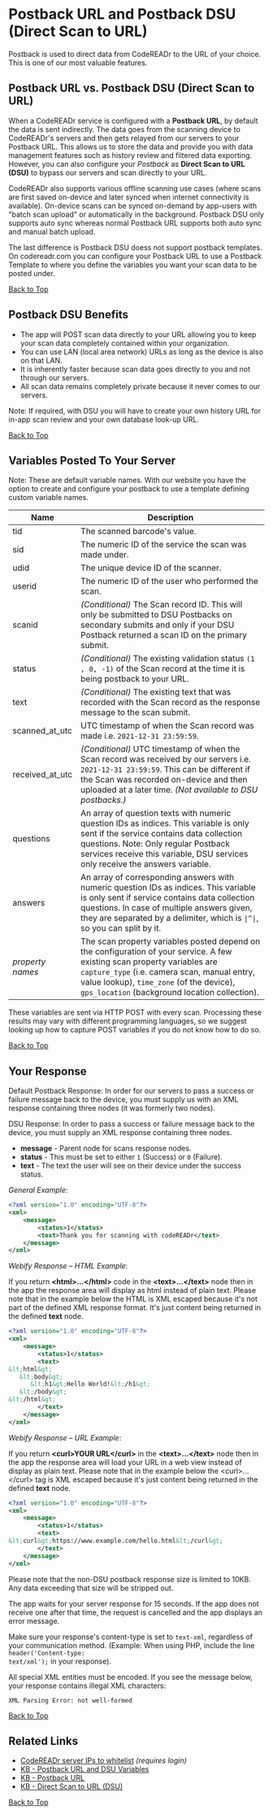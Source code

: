 <a name="head"></a><h1>Postback URL and Postback DSU (Direct Scan to URL)</h1>

Postback is used to direct data from CodeREADr to the URL of your choice. This is one of our most valuable features.

<a name="default-direct"></a><h2>Postback URL vs. Postback DSU (Direct Scan to URL)</h2>

When a CodeREADr service is configured with a <b>Postback URL</b>, by default the data is sent indirectly. The data goes from the scanning device to CodeREADr's servers and then gets relayed from our servers to your Postback URL. This allows us to store the data and provide you with data management features such as history review and filtered data exporting. However, you can also configure your <i>Postback</i> as <b>Direct Scan to URL (DSU)</b> to bypass our servers and scan directly to your URL.

CodeREADr also supports various offline scanning use cases (where scans are first saved on-device and later synced when internet connectivity is available). On-device scans can be synced on-demand by app-users with "batch scan upload" or automatically in the background. Postback DSU only supports auto sync whereas normal Postback URL supports both auto sync and manual batch upload.

The last difference is Postback DSU doess not support postback templates. On codereadr.com you can configure your Postback URL to use a Postback Template to where you define the variables you want your scan data to be posted under.

[Back to Top](#head)

<a name="benefits"></a><h2>Postback DSU Benefits</h2>

* The app will POST scan data directly to your URL allowing you to keep your scan data completely contained within your organization.
* You can use LAN (local area network) URLs as long as the device is also on that LAN.
* It is inherently faster because scan data goes directly to you and not through our servers.
* All scan data remains completely private because it never comes to our servers.

Note: If required, with DSU you will have to create your own history URL for in-app scan review and your own database look-up URL.

[Back to Top](#head)

<a name="variables"></a><h2>Variables Posted To Your Server</h2>

Note: These are default variable names. With our website you have the option to create and configure your postback to use a template defining custom variable names.

| Name | Description |
| ---- | ----------- |
| tid  | The scanned barcode's value. |
| sid  | The numeric ID of the service the scan was made under. |
| udid | The unique device ID of the scanner. |
| userid | The numeric ID of the user who performed the scan. |
| scanid | *(Conditional)* The Scan record ID. This will only be submitted to DSU Postbacks on secondary submits and only if your DSU Postback returned a scan ID on the primary submit. |
| status | *(Conditional)* The existing validation status `(1 , 0, -1)` of the Scan record at the time it is being postback to your URL. |
| text | *(Conditional)* The existing text that was recorded with the Scan record as the response message to the scan submit. |
| scanned_at_utc | UTC timestamp of when the Scan record was made i.e. ```2021-12-31 23:59:59```.  |
| received_at_utc | *(Conditional)*  UTC timestamp of when the Scan record was received by our servers i.e. ```2021-12-31 23:59:59```. This can be different if the Scan was recorded on-device and then uploaded at a later time.  _(Not available to DSU postbacks.)_ |
| questions | An array of question texts with numeric question IDs as indices. This variable is only sent if the service contains data collection questions. Note: Only regular Postback services receive this variable, DSU services only receive the answers variable. |
| answers | An array of corresponding answers with numeric question IDs as indices. This variable is only sent if service contains data collection questions. In case of multiple answers given, they are separated by a delimiter, which is <code>&#124;^&#124;</code>, so you can split by it. |
| *property names* | The scan property variables posted depend on the configuration of your service. A few existing scan property variables are ```capture_type``` (i.e. camera scan, manual entry, value lookup), ```time_zone``` (of the device), ```gps_location``` (background location collection).|

These variables are sent via HTTP POST with every scan. Processing these results may vary with different programming languages, so we suggest looking up how to capture POST variables if you do not know how to do so.

[Back to Top](#head)

<a name="response"></a><h2>Your Response</h2>

Default Postback Response: In order for our servers to pass a success or failure message back to the device, you must supply us with an XML response containing three nodes (it was formerly two nodes).

DSU Response: In order to pass a success or failure message back to the device, you must supply an XML response containing three nodes.

* <b>message</b> - Parent node for scans response nodes.
* <b>status</b> -  This must be set to either <code>1</code> (Success) or <code>0</code> (Failure).
* <b>text</b> -  The text the user will see on their device under the success status.

*General Example*:

```xml
<?xml version="1.0" encoding="UTF-8"?>
<xml>
    <message>
        <status>1</status>
        <text>Thank you for scanning with codeREADr</text>
    </message>
</xml>
```

*Webify Response – HTML Example*:

If you return <strong>&lt;html&gt;...&lt;/html&gt;</strong> code in the <strong>&lt;text&gt;…&lt;/text&gt;</strong> node then in the app the response area will display as html instead of plain text. Please note that in the example below the HTML is XML escaped because it's not part of the defined XML response format. It's just content being returned in the defined <strong>text</strong> node.

```xml
<?xml version="1.0" encoding="UTF-8"?>
<xml>
    <message>
        <status>1</status>
        <text>
&lt;html&gt;
   &lt;body&gt;
      &lt;h1&gt;Hello World!&lt;/h1&gt;
   &lt;/body&gt;
&lt;/html&gt;
        </text>
    </message>
</xml>
```

*Webify Response – URL Example*:

If you return <strong>&lt;curl&gt;YOUR URL&lt;/curl&gt;</strong> in the <strong>&lt;text&gt;…&lt;/text&gt;</strong> node then in the app the response area will load your URL in a web view instead of display as plain text. Please note that in the example below the &lt;curl&gt;...&lt;/curl&gt; tag is XML escaped because it's just content being returned in the defined <strong>text</strong> node.

```xml
<?xml version="1.0" encoding="UTF-8"?>
<xml>
    <message>
        <status>1</status>
        <text>
&lt;curl&gt;https://www.example.com/hello.html&lt;/curl&gt;
        </text>
    </message>
</xml>
```
Please note that the non-DSU postback response size is limited to 10KB. Any data exceeding that size will be stripped out.

The app waits for your server response for 15 seconds. If the app does not receive one after that time, the request is cancelled and the app displays an error message.

Make sure your response's content-type is set to <code>text-xml</code>, regardless of your communication method. (Example: When using PHP, include the line <code>header('Content-type: text/xml');</code> in your response).

All special XML entities must be encoded. If you see the message below, your response contains illegal XML characters:

```
XML Parsing Error: not well-formed
```

[Back to Top](#head)

<a name="extras"></a><h2>Related Links</h2>
- [CodeREADr server IPs to whitelist](https://secure.codereadr.com/account/integrations/postback) _(requires login)_
- [KB - Postback URL and DSU Variables](https://www.codereadr.com/knowledgebase/postback-url-and-dsu-variables/)
- [KB - Postback URL](https://www.codereadr.com/knowledgebase/postback-url/)
- [KB - Direct Scan to URL (DSU)](https://www.codereadr.com/knowledgebase/direct-scan-url/)

[Back to Top](#head)
